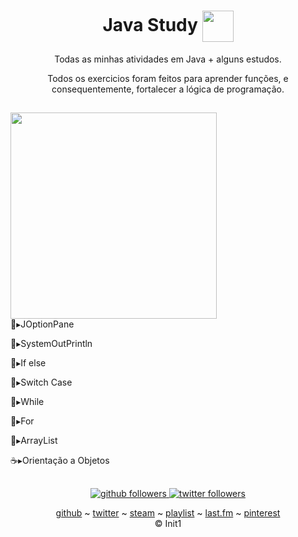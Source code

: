 
<div>
    <h1 align="center"> Java Study 
       <img align="center" width="50" src="https://icons.iconarchive.com/icons/alecive/flatwoken/512/Apps-Java-icon.png"> 
    </h1>
<div>

<div align="center">
    Todas as minhas atividades em Java + alguns estudos. 
       <p> 
          Todos os exercicios foram feitos para aprender funções, e consequentemente, fortalecer a lógica de programação. 
       </p>
</div>

##


<div>
<img align="left" height="330" style="margin-right:400px;" "
src="https://media.discordapp.net/attachments/989981120978366554/1035621424116793464/lupa.png">    </div>

<div>
<p>🎲▸JOptionPane
<p>🎲▸SystemOutPrintln
<p>🚥▸If else
<p>🔁▸Switch Case
<p>🔁▸While
<p>🔁▸For
<p>📑▸ArrayList
<p>☕▸Orientação a Objetos
           
</div>

##

<div align="center">
    <a href="https://github.com/initt1?tab=followers">
        <img alt="github followers" 
             src="https://img.shields.io/github/followers/initt1?style=social" />
    </a>
    <a href="https://twitter.com/xolea6">
        <img alt="twitter followers" 
             src="https://img.shields.io/twitter/follow/xolea6?style=social">
    </a>
</div>

<div align="center">
   
<!-- ##### some util social media links -->
   
[github](https://github.com/initt1) ~
[twitter](https://twitter.com/xolea6) ~
[steam](https://steamcommunity.com/id/Initt1/) ~
[playlist](https://open.spotify.com/playlist/5Hw5h9EsipTPmkihvjsaGz) ~
[last.fm](https://www.last.fm/user/computter) ~
[pinterest](https://pin.it/13mNQX6) <br>
&copy; Init1
   
</div>


